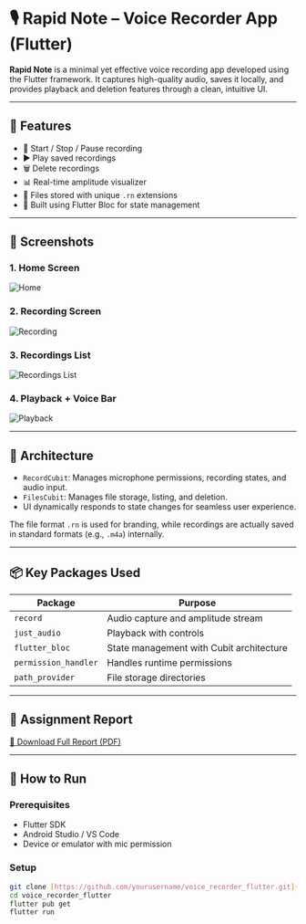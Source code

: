 # 🎙️ Rapid Note – Voice Recorder App (Flutter)

**Rapid Note** is a minimal yet effective voice recording app developed using the Flutter framework. It captures high-quality audio, saves it locally, and provides playback and deletion features through a clean, intuitive UI.

---

## 🚀 Features

- 🎤 Start / Stop / Pause recording
- ▶️ Play saved recordings
- 🗑️ Delete recordings
- 📊 Real-time amplitude visualizer
- 📁 Files stored with unique `.rn` extensions
- 🧠 Built using Flutter Bloc for state management

---

## 📱 Screenshots

### 1. Home Screen  
![Home](screenshot_home.png)

### 2. Recording Screen  
![Recording](screenshot_recording.png)

### 3. Recordings List  
![Recordings List](screenshot_list.png)

### 4. Playback + Voice Bar  
![Playback](screenshot_playback.png)

---

## 🧠 Architecture

- `RecordCubit`: Manages microphone permissions, recording states, and audio input.
- `FilesCubit`: Manages file storage, listing, and deletion.
- UI dynamically responds to state changes for seamless user experience.

The file format `.rn` is used for branding, while recordings are actually saved in standard formats (e.g., `.m4a`) internally.

---

## 📦 Key Packages Used

| Package            | Purpose                                      |
|--------------------|----------------------------------------------|
| `record`           | Audio capture and amplitude stream           |
| `just_audio`       | Playback with controls                       |
| `flutter_bloc`     | State management with Cubit architecture     |
| `permission_handler` | Handles runtime permissions                 |
| `path_provider`    | File storage directories                     |

---

## 📄 Assignment Report

[📘 Download Full Report (PDF)](Voice_Recorder_Report.pdf)

---

## 🧪 How to Run

### Prerequisites

- Flutter SDK
- Android Studio / VS Code
- Device or emulator with mic permission

### Setup

```bash
git clone [https://github.com/yourusername/voice_recorder_flutter.git](https://github.com/ANewShaman/VoiceRecorderUI.git)
cd voice_recorder_flutter
flutter pub get
flutter run
